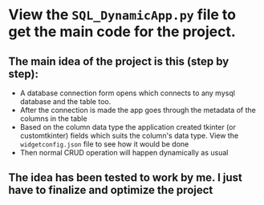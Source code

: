 # View the `SQL_DynamicApp.py` file to get the main code for the project.
## The main idea of the project is this (step by step):
- A database connection form opens which connects to any mysql database and the table too.
- After the connection is made the app goes through the metadata of the columns in the table
- Based on the column data type the application created tkinter (or customtkinter) fields which suits the column's data type. View the `widgetconfig.json` file to see how it would be done
- Then normal CRUD operation will happen dynamically as usual

## The idea has been tested to work by me. I just have to finalize and optimize the project
